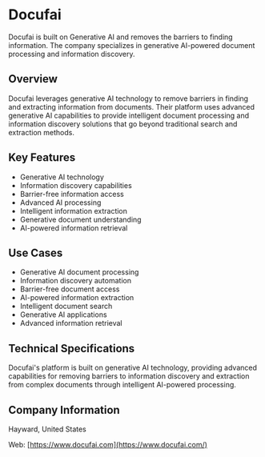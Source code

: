 # Docufai

Docufai is built on Generative AI and removes the barriers to finding information. The company specializes in generative AI-powered document processing and information discovery.

## Overview

Docufai leverages generative AI technology to remove barriers in finding and extracting information from documents. Their platform uses advanced generative AI capabilities to provide intelligent document processing and information discovery solutions that go beyond traditional search and extraction methods.

## Key Features

- Generative AI technology
- Information discovery capabilities
- Barrier-free information access
- Advanced AI processing
- Intelligent information extraction
- Generative document understanding
- AI-powered information retrieval

## Use Cases

- Generative AI document processing
- Information discovery automation
- Barrier-free document access
- AI-powered information extraction
- Intelligent document search
- Generative AI applications
- Advanced information retrieval

## Technical Specifications

Docufai's platform is built on generative AI technology, providing advanced capabilities for removing barriers to information discovery and extraction from complex documents through intelligent AI-powered processing.

## Company Information

Hayward, United States

Web: [https://www.docufai.com](https://www.docufai.com/) 